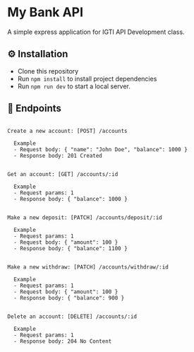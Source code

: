# My Bank API

A simple express application for IGTI API Development class.


## ⚙️ Installation

- Clone this repository
- Run `npm install` to install project dependencies
- Run `npm run dev` to start a local server.

## 🚩 Endpoints
```

Create a new account: [POST] /accounts

  Example
  - Request body: { "name": "John Doe", "balance": 1000 }
  - Response body: 201 Created


Get an account: [GET] /accounts/:id

  Example
  - Request params: 1
  - Response body: { "balance": 1000 }


Make a new deposit: [PATCH] /accounts/deposit/:id

  Example
  - Request params: 1
  - Request body: { "amount": 100 }
  - Response body: { "balance": 1100 }


Make a new withdraw: [PATCH] /accounts/withdraw/:id

  Example
  - Request params: 1
  - Request body: { "amount": 100 }
  - Response body: { "balance": 900 }


Delete an account: [DELETE] /accounts/:id

  Example
  - Request params: 1
  - Response body: 204 No Content
```



